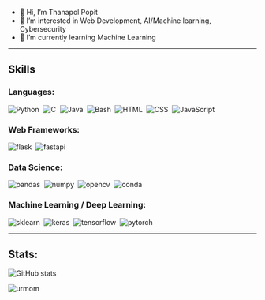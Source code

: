 - 👋 Hi, I’m Thanapol Popit
- 👀 I’m interested in Web Development, AI/Machine learning, Cybersecurity 
- 🌱 I’m currently learning Machine Learning

---
## Skills
### Languages:
<div>
  <img src="https://img.shields.io/badge/Python-FFD43B?style=for-the-badge&logo=python&logoColor=blue" title="Python" alt="Python"/>&nbsp;
  <img src="https://img.shields.io/badge/C-00599C?style=for-the-badge&logo=c&logoColor=white" title="C" alt="C"/>&nbsp;
  <img src="https://img.shields.io/badge/java-%23ED8B00.svg?style=for-the-badge&logo=java&logoColor=white" title="Java" alt="Java"/>&nbsp;
  <img src="https://img.shields.io/badge/Shell_Script-121011?style=for-the-badge&logo=gnu-bash&logoColor=white" title="Bash" alt="Bash"/>&nbsp;
  <img src="https://img.shields.io/badge/HTML5-E34F26?style=for-the-badge&logo=html5&logoColor=white" title="HTML5" alt="HTML"/>&nbsp;
  <img src="https://img.shields.io/badge/CSS3-1572B6?style=for-the-badge&logo=css3&logoColor=white"  title="CSS3" alt="CSS"/>&nbsp;
  <img src="https://img.shields.io/badge/JavaScript-323330?style=for-the-badge&logo=javascript&logoColor=F7DF1E" title="JavaScript" alt="JavaScript"/>&nbsp;
</div>

### Web Frameworks:
<div>
    <img src="https://img.shields.io/badge/Flask-000000?style=for-the-badge&logo=flask&logoColor=white" title="flask" alt="flask"/>&nbsp;
    <img src="https://img.shields.io/badge/fastapi-109989?style=for-the-badge&logo=FASTAPI&logoColor=white" title="fastapi" alt="fastapi"/>&nbsp;
</div>

### Data Science:
<div>
    <img src="https://img.shields.io/badge/Pandas-2C2D72?style=for-the-badge&logo=pandas&logoColor=white" title="pandas" alt="pandas"/>&nbsp;
    <img src="https://img.shields.io/badge/Numpy-777BB4?style=for-the-badge&logo=numpy&logoColor=white" title="numpy" alt="numpy"/>&nbsp;
    <img src="https://img.shields.io/badge/OpenCV-27338e?style=for-the-badge&logo=OpenCV&logoColor=white" title="opencv" alt="opencv"/>&nbsp;
    <img src="https://img.shields.io/badge/conda-342B029.svg?&style=for-the-badge&logo=anaconda&logoColor=white" title="conda" alt="conda"/>&nbsp;
</div>

### Machine Learning / Deep Learning:
<div>
  <img src="https://img.shields.io/badge/scikit_learn-F7931E?style=for-the-badge&logo=scikit-learn&logoColor=white" title="sklearn" alt="sklearn"/>&nbsp;
  <img src="https://img.shields.io/badge/Keras-FF0000?style=for-the-badge&logo=keras&logoColor=white" title="keras" alt="keras"/>&nbsp;
  <img src="https://img.shields.io/badge/TensorFlow-FF6F00?style=for-the-badge&logo=TensorFlow&logoColor=white" title="tensorflow" alt="tensorflow"/>&nbsp;
  <img src="https://img.shields.io/badge/PyTorch-EE4C2C?style=for-the-badge&logo=pytorch&logoColor=white" title="pytorch" alt="pytorch"/>&nbsp;

</div>

---
## Stats:
![GitHub stats](https://github-readme-stats.vercel.app/api?username=saltywan&show_icons=true&theme=tokyonight)
<p><img align="left" src="https://github-readme-stats.vercel.app/api/top-langs?username=saltywan&show_icons=true&locale=en&layout=compact&theme=tokyonight" alt="urmom" /></p>
<!---
Saltywan/Saltywan is a ✨ special ✨ repository because its `README.md` (this file) appears on your GitHub profile.
You can click the Preview link to take a look at your changes.
--->
